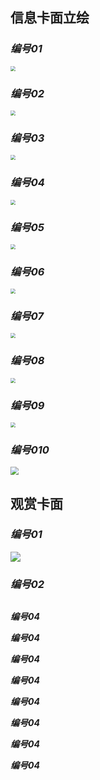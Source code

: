 ## 信息卡面立绘

### ***编号01***

<img src="/mm/j1.png" style="zoom:50%;" />



### ***编号02***

<img src="/mm/j2.png" style="zoom:50%;" />



### ***编号03***

<img src="/mm/j3.png" style="zoom:50%;" />



### ***编号04***

<img src="/mm/j4.png" style="zoom: 50%;" />

### ***编号05***

<img src="/mm/j5.png" style="zoom:50%;" />

### ***编号06***

<img src="/mm/j6.png" style="zoom:50%;" />

### ***编号07***

<img src="/mm/j7.png" style="zoom:50%;" />

### ***编号08***

<img src="/mm/j8.png" style="zoom:50%;" />

### ***编号09***

<img src="/mm/j9.png" style="zoom:50%;" />

### ***编号010***

<img src="/mm/j10.jpg" style="zoom: 80%;" />

## 观赏卡面

### ***编号01***

![](/mm/e1.png)

### ***编号02***

![]()

***编号04***

***编号04***

***编号04***

***编号04***

***编号04***

***编号04***

***编号04***

***编号04***


